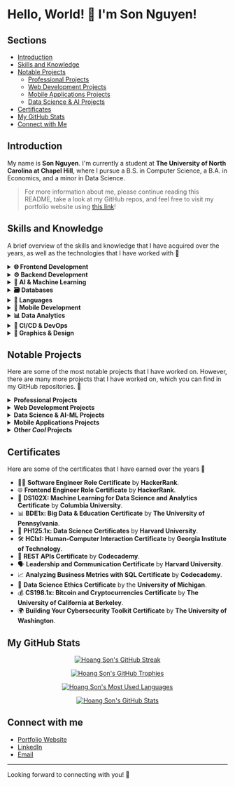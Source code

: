 # Hello, World! 👋 I'm Son Nguyen!

## Sections
- [Introduction](#introduction)
- [Skills and Knowledge](#skills-and-knowledge)
- [Notable Projects](#notable-projects)
  - [Professional Projects](#professional-projects)
  - [Web Development Projects](#web-development-projects)
  - [Mobile Applications Projects](#mobile-applications-projects)
  - [Data Science & AI Projects](#data-science-projects)
- [Certificates](#certificates)
- [My GitHub Stats](#my-github-stats)
- [Connect with Me](#connect-with-me)

## Introduction

My name is **Son Nguyen**. I'm currently a student at **The University of North Carolina at Chapel Hill**, where I pursue a B.S. in Computer Science, a B.A. in Economics, and a minor in Data Science.

> For more information about me, please continue reading this README, take a look at my GitHub repos, and feel free to visit my portfolio website using [this link](https://sonnguyenhoang.com)!

## Skills and Knowledge

A brief overview of the skills and knowledge that I have acquired over the years, as well as the technologies that I have worked with  🚀

<details>
<summary><strong>🌐 Frontend Development</strong></summary>

<ul>
    <li><img src="https://img.shields.io/badge/HTML5%20%26%20CSS3%20%26%20SASS-orange?logo=html5&logoColor=white" alt="HTML5 & CSS3 & SASS"></li>
    <li><img src="https://img.shields.io/badge/React-blue?logo=react&logoColor=white" alt="React"></li>
    <li><img src="https://img.shields.io/badge/Angular-red?logo=angular&logoColor=white" alt="Angular"></li>
    <li><img src="https://img.shields.io/badge/Vue.js-green?logo=vue.js&logoColor=white" alt="Vue.js"></li>
    <li><img src="https://img.shields.io/badge/Next.js-black?logo=next.js&logoColor=white" alt="Next.js"></li>
    <li><img src="https://img.shields.io/badge/WebAssembly-purple?logo=webassembly&logoColor=white" alt="WebAssembly"></li>
    <li><img src="https://img.shields.io/badge/Bootstrap-blueviolet?logo=bootstrap&logoColor=white" alt="Bootstrap"></li>
    <li><img src="https://img.shields.io/badge/jQuery-blue?logo=jquery&logoColor=white" alt="jQuery"></li>
    <li><img src="https://img.shields.io/badge/TailwindCSS-teal?logo=tailwindcss&logoColor=white" alt="TailwindCSS"></li>
    <li><img src="https://img.shields.io/badge/MUI%20%26%20Shadcn-blueviolet?logo=mui&logoColor=white" alt="MUI and Shadcn Badge"></li>
    <li><img src="https://img.shields.io/badge/Webpack-skyblue?logo=webpack&logoColor=white" alt="Webpack"></li>
    <li><img src="https://img.shields.io/badge/Vite-yellow?logo=vite&logoColor=white" alt="Vite"></li>
    <li><img src="https://img.shields.io/badge/Micro--Frontends%20Architecture-brightgreen?logo=amazonsimpleemailservice&logoColor=white" alt="Micro-Frontends Architecture"></li>
</ul>

</details>

<details>
<summary><strong>⚙️ Backend Development</strong></summary>

<ul>
    <li><img src="https://img.shields.io/badge/Node.js-brightgreen?logo=node.js&logoColor=white" alt="Node.js"></li>
    <li><img src="https://img.shields.io/badge/Express.js-blue?logo=express&logoColor=white" alt="Express.js"></li>
    <li><img src="https://img.shields.io/badge/Nest.js-red?logo=nestjs&logoColor=white" alt="Nest.js Badge"></li>
    <li><img src="https://img.shields.io/badge/Spring%20Framework%20%26%20Spring%20Boot-yellow?logo=spring&logoColor=white" alt="Spring Framework & Spring Boot"></li>
    <li><img src="https://img.shields.io/badge/Django%20%26%20Django%20REST%20Framework-green?logo=django&logoColor=white" alt="Django & Django REST Framework"></li>
    <li><img src="https://img.shields.io/badge/Flask-lightgrey?logo=flask&logoColor=white" alt="Flask"></li>
    <li><img src="https://img.shields.io/badge/FastAPI-success?logo=fastapi&logoColor=white" alt="FastAPI"></li>
    <li><img src="https://img.shields.io/badge/Golang%20%26%20Beego-blue?logo=go&logoColor=white" alt="Golang & Beego"></li>
    <li><img src="https://img.shields.io/badge/RESTful%20APIs-brightgreen?logo=amazonapigateway&logoColor=white" alt="RESTful APIs"></li>
    <li><img src="https://img.shields.io/badge/GraphQL-pink?logo=graphql&logoColor=white" alt="GraphQL"></li>
    <li><img src="https://img.shields.io/badge/WebSockets-yellow?logo=socketdotio&logoColor=white" alt="WebSockets"></li>
    <li><img src="https://img.shields.io/badge/RabbitMQ-orange?logo=rabbitmq&logoColor=white" alt="RabbitMQ"></li>
    <li><img src="https://img.shields.io/badge/Nginx-darkgreen?logo=nginx&logoColor=white" alt="Nginx"></li>
    <li><img src="https://img.shields.io/badge/Red5%20Media%20Server-red?logo=webrtc&logoColor=white" alt="Red5 Media Server"></li>
    <li><img src="https://img.shields.io/badge/Apache%20Kafka-yellow?logo=apachekafka&logoColor=white" alt="Apache Kafka"></li>
    <li><img src="https://img.shields.io/badge/OAuth%20%26%20JWT-blue?logo=auth0&logoColor=white" alt="OAuth & JWT"></li>
    <li><img src="https://img.shields.io/badge/Elasticsearch%20%26%20ELK--Stack-green?logo=elasticsearch&logoColor=white" alt="Elasticsearch & the ELK-Stack"></li>
    <li><img src="https://img.shields.io/badge/Prometheus-orange?logo=prometheus&logoColor=white" alt="Prometheus"></li>
    <li><img src="https://img.shields.io/badge/OpenAPI-blue?logo=openapiinitiative&logoColor=white" alt="OpenAPI"></li>
    <li><img src="https://img.shields.io/badge/Micro--Services%20Architecture-brightgreen?logo=amazonsimpleemailservice&logoColor=white" alt="Micro-Services Architecture"></li>
</ul>

</details>

<details>
<summary><strong>🤖 AI & Machine Learning</strong></summary>

<ul>
    <li><img src="https://img.shields.io/badge/TensorFlow-orange?logo=tensorflow&logoColor=white" alt="TensorFlow"></li>
    <li><img src="https://img.shields.io/badge/Keras-red?logo=keras&logoColor=white" alt="Keras"></li>
    <li><img src="https://img.shields.io/badge/Scikit--Learn-blue?logo=scikitlearn&logoColor=white" alt="Scikit-Learn"></li>
    <li><img src="https://img.shields.io/badge/PyTorch-red?logo=pytorch&logoColor=white" alt="PyTorch"></li>
    <li><img src="https://img.shields.io/badge/OpenCV-green?logo=opencv&logoColor=white" alt="OpenCV"></li>
    <li><img src="https://img.shields.io/badge/Pandas-blue?logo=pandas&logoColor=white" alt="Pandas"></li>
    <li><img src="https://img.shields.io/badge/Pinecone-orange?logo=googledataproc&logoColor=white" alt="Pinecone"></li>
    <li><img src="https://img.shields.io/badge/NumPy-lightblue?logo=numpy&logoColor=white" alt="NumPy"></li>
    <li><img src="https://img.shields.io/badge/Matplotlib-orange?logo=plotly&logoColor=white" alt="Matplotlib"></li>
    <li><img src="https://img.shields.io/badge/Optuna-purple?logo=openaigym&logoColor=white" alt="Optuna"></li>
    <li><img src="https://img.shields.io/badge/YOLOv3%20%26%20YOLOv8-yellow?logo=e&logoColor=white" alt="YOLO"></li>
    <li><img src="https://img.shields.io/badge/Tesseract%20OCR-green?logo=interactjs&logoColor=white" alt="Tesseract OCR"></li>
    <li><img src="https://img.shields.io/badge/Transformers-lightgrey?logo=huggingface&logoColor=white" alt="Transformers"></li>
    <li><img src="https://img.shields.io/badge/Jupyter%20Notebook-orange?logo=jupyter&logoColor=white" alt="Jupyter Notebook"></li>
</ul>

</details>

<details>
<summary><strong>🗃️ Databases</strong></summary>

<ul>
    <li><img src="https://img.shields.io/badge/MySQL-blue?logo=mysql&logoColor=white" alt="MySQL"></li>
    <li><img src="https://img.shields.io/badge/MongoDB-brightgreen?logo=mongodb&logoColor=white" alt="MongoDB"></li>
    <li><img src="https://img.shields.io/badge/PostgreSQL-blue?logo=postgresql&logoColor=white" alt="PostgreSQL"></li>
    <li><img src="https://img.shields.io/badge/Firebase-orange?logo=firebase&logoColor=white" alt="Firebase"></li>
    <li><img src="https://img.shields.io/badge/Supabase-darkgreen?logo=supabase&logoColor=white" alt="Supabase"></li>
    <li><img src="https://img.shields.io/badge/SQLite-lightblue?logo=sqlite&logoColor=white" alt="SQLite"></li>
    <li><img src="https://img.shields.io/badge/Redis-red?logo=redis&logoColor=white" alt="Redis"></li>
    <li><img src="https://img.shields.io/badge/Oracle%20Database-red?logo=circle&logoColor=white" alt="Oracle Database"></li>
    <li><img src="https://img.shields.io/badge/DynamoDB-darkblue?logo=amazondynamodb&logoColor=white" alt="DynamoDB"></li>
</ul>

</details>

<details>
<summary><strong>🐍 Languages</strong></summary>

<ul>
    <li><img src="https://img.shields.io/badge/Java-red?logo=coffeescript&logoColor=white" alt="Java"></li>
    <li><img src="https://img.shields.io/badge/C++-blue?logo=cplusplus&logoColor=white" alt="C++"></li>
    <li><img src="https://img.shields.io/badge/C-gray?logo=c&logoColor=white" alt="C"></li>
    <li><img src="https://img.shields.io/badge/Assembly-lightgrey?logo=assemblyscript&logoColor=white" alt="Assembly"></li>
    <li><img src="https://img.shields.io/badge/WebAssembly%20(WASM)-purple?logo=webassembly&logoColor=white" alt="WebAssembly"></li>
    <li><img src="https://img.shields.io/badge/Python-yellow?logo=python&logoColor=white" alt="Python"></li>
    <li><img src="https://img.shields.io/badge/JavaScript-gold?logo=javascript&logoColor=white" alt="JavaScript"></li>
    <li><img src="https://img.shields.io/badge/TypeScript-blue?logo=typescript&logoColor=white" alt="TypeScript"></li>
    <li><img src="https://img.shields.io/badge/Verilog-green?logo=velog&logoColor=white" alt="Verilog"></li>
    <li><img src="https://img.shields.io/badge/PHP-purple?logo=php&logoColor=white" alt="PHP"></li>
    <li><img src="https://img.shields.io/badge/Go-blue?logo=go&logoColor=white" alt="Go"></li>
    <li><img src="https://img.shields.io/badge/Kotlin-purple?logo=kotlin&logoColor=white" alt="Kotlin"></li>
    <li><img src="https://img.shields.io/badge/Swift-orange?logo=swift&logoColor=white" alt="Swift"></li>
    <li><img src="https://img.shields.io/badge/Shell-black?logo=gnu-bash&logoColor=white" alt="Shell"></li>
</ul>

</details>

<details>
<summary><strong>📱 Mobile Development</strong></summary>

<ul>
    <li><img src="https://img.shields.io/badge/React%20Native-blue?logo=react&logoColor=white" alt="React Native"></li>
    <li><img src="https://img.shields.io/badge/Android%20(Kotlin)-green?logo=android&logoColor=white" alt="Android (Kotlin)"></li>
    <li><img src="https://img.shields.io/badge/iOS%20(Swift)-silver?logo=swift&logoColor=white" alt="iOS (Swift)"></li>
    <li><img src="https://img.shields.io/badge/Objective--C-blue?logo=apple&logoColor=white" alt="Objective-C"></li>
    <li><img src="https://img.shields.io/badge/Flutter-cyan?logo=flutter&logoColor=white" alt="Flutter"></li>
    <li><img src="https://img.shields.io/badge/Android%20Studio-green?logo=androidstudio&logoColor=white" alt="Android Studio"></li>
    <li><img src="https://img.shields.io/badge/Xcode-lightblue?logo=xcode&logoColor=white" alt="Xcode"></li>
    <li><img src="https://img.shields.io/badge/Apache%20Cordova-blueviolet?logo=apachecordova&logoColor=white" alt="Apache Cordova"></li>
</ul>

</details>

<details>
<summary><strong>📊 Data Analytics</strong></summary>

<ul>
    <li><img src="https://img.shields.io/badge/PowerBI-yellow?logo=gotomeeting&logoColor=white" alt="PowerBI"></li>
    <li><img src="https://img.shields.io/badge/Tableau-blue?logo=airtable&logoColor=white" alt="Tableau"></li>
    <li><img src="https://img.shields.io/badge/Stata-lightblue?logo=statamic&logoColor=white" alt="Stata"></li>
    <li><img src="https://img.shields.io/badge/R%20%26%20RStudio-blue?logo=r&logoColor=white" alt="R & RStudio"></li>
    <li><img src="https://img.shields.io/badge/Microsoft%20Excel-green?logo=micropython&logoColor=white" alt="Microsoft Excel"></li>
    <li><img src="https://img.shields.io/badge/Matlab-orange?logo=matrix&logoColor=white" alt="Matlab"></li>
    <li><img src="https://img.shields.io/badge/Spark-red?logo=apachespark&logoColor=white" alt="Spark"></li>
    <li><img src="https://img.shields.io/badge/Hadoop-brightgreen?logo=apachehadoop&logoColor=white" alt="Hadoop"></li>
</ul>

</details>

<details>
<summary><strong>🚀 CI/CD & DevOps</strong></summary>

<ul>
    <li><img src="https://img.shields.io/badge/Git-orange?logo=git&logoColor=white" alt="Git"></li>
    <li><img src="https://img.shields.io/badge/GitHub%20Actions-lightgrey?logo=githubactions&logoColor=white" alt="GitHub Actions"></li>
    <li><img src="https://img.shields.io/badge/Jenkins-blue?logo=jenkins&logoColor=white" alt="Jenkins"></li>
    <li><img src="https://img.shields.io/badge/Docker-blue?logo=docker&logoColor=white" alt="Docker"></li>
    <li><img src="https://img.shields.io/badge/Vercel-black?logo=vercel&logoColor=white" alt="Vercel"></li>
    <li><img src="https://img.shields.io/badge/Heroku-purple?logo=heroku&logoColor=white" alt="Heroku"></li>
    <li><img src="https://img.shields.io/badge/Netlify-green?logo=netlify&logoColor=white" alt="Netlify"></li>
    <li><img src="https://img.shields.io/badge/AWS-orange?logo=amazon&logoColor=white" alt="AWS"></li>
    <li><img src="https://img.shields.io/badge/GCP-blue?logo=googlecloud&logoColor=white" alt="GCP"></li>
    <li><img src="https://img.shields.io/badge/Azure-blue?logo=arc&logoColor=white" alt="Azure"></li>
</ul>

</details>

<details>
<summary><strong>🎨 Graphics & Design</strong></summary>

<ul>
    <li><img src="https://img.shields.io/badge/Adobe%20Illustrator-orange?logo=milvus&logoColor=white" alt="Adobe Illustrator"></li>
    <li><img src="https://img.shields.io/badge/Adobe%20Photoshop-blue?logo=googlephotos&logoColor=white" alt="Adobe Photoshop"></li>
    <li><img src="https://img.shields.io/badge/Figma-black?logo=figma&logoColor=white" alt="Figma"></li>
    <li><img src="https://img.shields.io/badge/Blender-orange?logo=blender&logoColor=white" alt="Blender"></li>
</ul>

</details>

## Notable Projects

Here are some of the most notable projects that I have worked on. However, there are many more projects that I have worked on, which you can find in my GitHub repositories. 🚀

<details id="professional-projects">
<summary><strong>Professional Projects</strong></summary>

- 🚀 **VNG Corporation's** **vCloudcam** Camera Management System & Sale Websites.
- 📡 **FPT Corporation's ICDP** Internal Communications Platform.
- 🌐 **Huong Hua Co., Ltd.'s** Company Website (English-version).

</details>

<details id="web-development-projects">
  <summary><strong>Web Development Projects</strong></summary>

  ### 🌐 Full-Stack Applications
  - 🍿 **The MovieVerse Database:** [Visit the **live** **website** here](https://movie-verse.com) or [visit its **GitHub** **repo** here](https://github.com/hoangsonww/The-MovieVerse-Database).
  - 📝 **DocuThinker AI-Powered Document Analysis App**: [Visit the **live** **website** here](https://docuthinker.vercel.app/) or [visit its **GitHub** **repo** here](https://github.com/hoangsonww/DocuThinker-AI-App).
  - 🎹 **Moodify AI-Powered Emotion Music App**: [Visit its **GitHub** **repo** here](https://github.com/hoangsonww/Moodify-Emotion-Music-App). 🎵
  - 🪐 **DevVerse SWE Next.js Blog**: [Visit the **live** **website** here](https://devverse-swe.vercel.app/) or [visit its **GitHub** **repo** here](https://github.com/hoangsonww/DevVerse-SWE-Blog).
  - 📚 **Learning Management System (LMS) Full-Stack App:** [Visit its **GitHub** **repo** here](https://github.com/hoangsonww/Learning-Management-System-Fullstack).
  - 👥 **Employee Management Full-Stack App:** [Visit its **GitHub** **repo** here](https://github.com/hoangsonww/Employee-Management-Fullstack-App).
  - 🗒️ **CollabNote Next.js & NestJS Full-Stack App:** [Visit the **live** **website** here](https://collabnote-app.vercel.app/) or [visit its **GitHub** **repo** here](https://github.com/hoangsonww/CollabNote-Fullstack-App).
  - 🎯 **Next.js Full-Stack ToDo List App:** [Visit its **GitHub** **repo** here](https://github.com/hoangsonww/ToDo-App-NextJS-Fullstack).
  - 🕹️ **Tic-Tac-Toe Pro AI Game:** [Visit the **live** **website** here](https://tictactoe-ai-app.vercel.app/) or [visit its **GitHub** **repo** here](https://github.com/hoangsonww/Tic-Tac-Toe-Fullstack-Game).
  - 🎓 **StudySync Vue-Express Study Buddy:** [Visit its **GitHub** **repo** here](https://github.com/hoangsonww/StudySync-Study-Buddy-App).
  - 🛒 **MERN-Stack E-commerce Application:** [Visit its **GitHub** **repo** here](https://github.com/hoangsonww/MERN-Stack-Ecommerce-App).

  ### 🔥 Interactive & Utility-Based Applications
  - 📝 **The StickyNotes App:** [Visit the **live** **website** here](https://stickynotes-app.onrender.com/).
  - ☔ **The WeatherMate App:** [Visit the **live** **website** here](https://the-weathermate-app.vercel.app/).
  - 🍲 **The RecipeGenie App:** [Visit the **live** **website** here](https://recipe-genie.netlify.app/).
  - 🏰 **The Maze Game:** [Visit the **live** **website** here](https://the-maze-game.onrender.com/) or [visit its **GitHub** **repo** here](https://github.com/hoangsonww/The-Maze-Game).
  - 🎨 **Image & Video Tools:** [Visit the **live** **website** here](https://image-video-tools.onrender.com/) or [visit its **GitHub** **repo** here](https://github.com/hoangsonww/Image-Video-Tools/).
  - 🧑‍💻 **The GitPeek App:** [Visit the **live** **website** here](https://gitpeek-app.netlify.app/).
</details>

<details id="data-science-projects">
<summary><strong>Data Science & AI-ML Projects</strong></summary>

- 🤖 **AI/ML Classifiers:** [Visit the **GitHub repo** here](https://github.com/hoangsonww/AI-ML-Classifiers).
- 🧑‍💻 **Lumina AI Chatbot:** [Visit the **live website** here](https://lumina-david.vercel.app)
- 🧠 **RAG-LangChain Agentic AI System:** [Visit the **GitHub repo** here](https://github.com/hoangsonww/RAG-LangChain-AI-System).
- 💨 **Customizable AI Chatbot:** [Visit the **GitHub repo** here](https://github.com/hoangsonww/Customizable-AI-Chatbot). 
- 📈 **End-to-End Data Pipeline:** [Visit the **GitHub repo** here](https://github.com/hoangsonww/End-to-End-Data-Pipeline).
- 🎹 **Moodify AI-Powered Emotion App - Data Analytics & AI/ML:** [Visit its **GitHub** **repo** here](https://github.com/hoangsonww/Moodify-Emotion-Music-App).
- 🌟 **Multipurpose AI Classifiers:** [Visit the **GitHub** **repo** here](https://github.com/hoangsonww/AI-ML-Classifiers).
- 🌍 **Global COVID-19 Analysis:** [Visit the **GitHub** **repo** here](https://github.com/hoangsonww/Global-COVID19-Analysis).
- 📊 **North Carolina Household Analysis:** [Visit the **GitHub** **repo** here](https://github.com/hoangsonww/North-Carolina-Household-Analysis).

</details>

<details id="mobile-applications-projects">
<summary><strong>Mobile Applications Projects</strong></summary>

- 🐦 **Flappy Bird Game:** [Visit the **GitHub** **repo** here](https://github.com/hoangsonww/Flappy-Bird-Game).
- 🎮 **The 2048 Game:** [Visit the **GitHub** **repo** here](https://github.com/hoangsonww/2048-Game). There is also a **live** **website** version of this game, which you can visit [here](https://the-2048.netlify.app/).

> Many other web development projects that I have worked on also feature mobile versions built with Apache Cordova or React Native, such as [The MovieVerse Mobile](https://github.com/hoangsonww/The-MovieVerse-Database/tree/main/MovieVerse-Mobile) and [The RecipeGenie Mobile](https://github.com/hoangsonww/RecipeGenie-App/tree/main/RecipeGenie-Mobile). Feel free to check them out! 📱

</details>

<details id="other-projects">
<summary><strong>Other <em>Cool</em> Projects</strong></summary>

- 🎨 **Software Design Patterns:** [Visit the **GitHub** **repo** here](https://github.com/hoangsonww/Software-Design-Patterns).
- 🗂️ **Budget Management Comprehensive Backend API:** [Visit the **GitHub** **repo** here](https://github.com/hoangsonww/Budget-Management-Backend-API). 
- 📡 **Golang Post Analyzer Webserver:** [Visit its **GitHub** **repo** here](https://github.com/hoangsonww/Post-Analyzer-Webserver).
- 🎮 **JavaFX 2048 Game:** [Visit its **GitHub** **repo** here](https://github.com/hoangsonww/Game-2048-JavaFX).
- 🧩 **JavaFX Akari Puzzle Game:** [Visit its **GitHub** **repo** here](https://github.com/hoangsonww/Akari-Puzzle-Game-JavaFX).
- 👾 **JavaFX Space Invaders Game:** [Visit its **GitHub** **repo** here](https://github.com/hoangsonww/Space-Invader-Game-JavaFX).
- ⚽ **JavaFX Bouncing Ball Game:** [Visit its **GitHub** **repo** here](https://github.com/hoangsonww/Bouncing-Ball-Game-JavaFX).
- 🐚 **Simple Shell in C:** [Visit its **GitHub** **repo** here](https://github.com/hoangsonww/C-Shell-Implementation).

### 📚 **Check out my SWE knowledge blog!** 
- 🪐 **DevVerse SWE Blog:** [Visit the **live** **website** here](https://devverse-swe.vercel.app/) or [visit its **GitHub** **repo** here](https://github.com/hoangsonww/DevVerse-SWE-Blog).
- This blog features a wide range of topics, including **Software Engineering**, **Web Development**, **Mobile Development**, **Data Science**, **AI/ML**, **DevOps**, **CI/CD**, **Databases**, **Graphics & Design**, **Languages**, **Frontend Development**, **Backend Development**, **Mobile Development**, **Data Analytics**, **AI & Machine Learning**, **Databases**, **CI/CD & DevOps**, **Graphics & Design**, and **Languages**. I created this blog to share my knowledge and experiences with the world and to allow other developers to share their own knowledge and experiences as well. 🚀

### 🤖 **Create a chatbot in minutes with:**
- 💨 **Customizable AI Chatbot:** [Visit the **GitHub repo** here](https://github.com/hoangsonww/Customizable-AI-Chatbot). 
- This repository hosts a highly customizable AI chatbot that you can use to create your own chatbot in minutes. The chatbot is powered by **Next.js**, **TailwindCSS**, **Vercel**, **OpenAI API**, **RAG with Pinecone**, and **TypeScript**. 🤖

</details>

## Certificates

Here are some of the certificates that I have earned over the years 🚀

* 👨‍💻 **Software Engineer Role Certificate** by **HackerRank**.
* 🌐 **Frontend Engineer Role Certificate** by **HackerRank**.
* 🤖 **DS102X: Machine Learning for Data Science and Analytics Certificate** by **Columbia University**.
* 📊 **BDE1x: Big Data & Education Certificate** by **The University of Pennsylvania**.
* 💾 **PH125.1x: Data Science Certificates** by **Harvard University**.
* 🛠️ **HCIxI: Human-Computer Interaction Certificate** by **Georgia Institute of Technology**.
* 🔗 **REST APIs Certificate** by **Codecademy**.
* 🗣️ **Leadership and Communication Certificate** by **Harvard University**.
* 📈 **Analyzing Business Metrics with SQL Certificate** by **Codecademy**.
* 📝 **Data Science Ethics Certificate** by the **University of Michigan**.
* 💰 **CS198.1x: Bitcoin and Cryptocurrencies Certificate** by **The University of California at Berkeley**.
* 🌍 **Building Your Cybersecurity Toolkit Certificate** by **The University of Washington**.

## My GitHub Stats

<p align="center">
  <a href="https://sonnguyenhoang.com" target="_blank">
    <img src="https://github-readme-streak-stats.herokuapp.com/?user=hoangsonww&theme=radical" alt="Hoang Son's GitHub Streak" />
  </a>
</p>

<p align="center">
  <a href="https://sonnguyenhoang.com" target="_blank">
    <img src="https://github-profile-trophy.vercel.app/?username=hoangsonww&theme=radical&column=3&row=1&margin-w=15&margin-h=15" alt="Hoang Son's GitHub Trophies" />
  </a>
</p>

<p align="center">
  <a href="https://sonnguyenhoang.com" target="_blank">
    <img src="https://github-readme-stats.vercel.app/api/top-langs/?username=hoangsonww&layout=compact&theme=radical&langs_count=14" alt="Hoang Son's Most Used Languages" />
  </a>
</p>

<p align="center">
  <a href="https://sonnguyenhoang.com" target="_blank">
    <img src="https://github-contribution-stats.vercel.app/api/?username=hoangsonww&theme=radical&layout=compact" alt="Hoang Son's GitHub Stats" />
  </a>
</p>


## Connect with me

* [Portfolio Website](https://sonnguyenhoang.com)
* [LinkedIn](https://www.linkedin.com/in/hoangsonw/)
* [Email](mailto:hoangson091104@gmail.com)

---

Looking forward to connecting with you! 🚀
